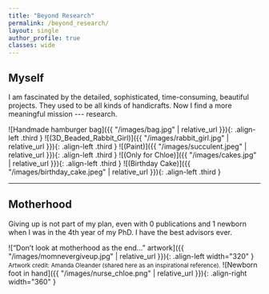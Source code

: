 ```yaml
---
title: "Beyond Research"
permalink: /beyond_research/
layout: single
author_profile: true
classes: wide
---
```


## Myself

I am fascinated by the detailed, sophisticated, time-consuming, beautiful projects. They used to be all kinds of handicrafts. Now I find a more meaningful mission --- research.

![Handmade hamburger bag]({{ "/images/bag.jpg" | relative_url }}){: .align-left .third }
![(3D_Beaded_Rabbit_Girl)]({{ "/images/rabbit_girl.jpg" | relative_url }}){: .align-left .third }
![(Paint)]({{ "/images/succulent.jpeg" | relative_url }}){: .align-left .third }
![(Only for Chloe)]({{ "/images/cakes.jpg" | relative_url }}){: .align-left .third }
![(Birthday Cake)]({{ "/images/birthday_cake.jpeg" | relative_url }}){: .align-left .third }

<div style="clear: both;"></div>

---

## Motherhood

Giving up is not part of my plan, even with 0 publications and 1 newborn when I was in the 4th year of my PhD. I have the best advisors ever.


![“Don’t look at motherhood as the end…” artwork]({{ "/images/momnevergiveup.jpg" | relative_url }}){: .align-left width="320" }
<small>Artwork credit: Amanda Oleander (shared here as an inspirational reference).</small>
![Newborn foot in hand]({{ "/images/nurse_chloe.png" | relative_url }}){: .align-right width="360" }



